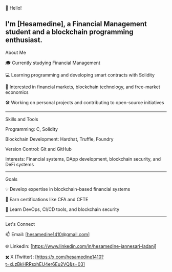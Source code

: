 👋 Hello!

I'm [Hesamedine], a Financial Management student and a blockchain programming enthusiast.
-----------------------

About Me

🎓 Currently studying Financial Management

💻 Learning programming and developing smart contracts with Solidity

📘 Interested in financial markets, blockchain technology, and free-market economics

🛠️ Working on personal projects and contributing to open-source initiatives

-----------------------

Skills and Tools

Programming: C, Solidity

Blockchain Development: Hardhat, Truffle, Foundry

Version Control: Git and GitHub

Interests: Financial systems, DApp development, blockchain security, and DeFi systems

-----------------------

Goals

💡 Develop expertise in blockchain-based financial systems

📜 Earn certifications like CFA and CFTE

🌱 Learn DevOps, CI/CD tools, and blockchain security

-----------------------

Let's Connect

📫 Email: [hesamedine1410@gmail.com]

🌐 LinkedIn: [https://www.linkedin.com/in/hesamedine-jannesari-ladani]

✖️ X (Twitter): [https://x.com/hesamedine1410?t=xLzBkHRRsxhEU4er6Eu2VQ&s=03]


<!---
hesamedine1410/hesamedine1410 is a ✨ special ✨ repository because its `README.md` (this file) appears on your GitHub profile.
You can click the Preview link to take a look at your changes.
--->
